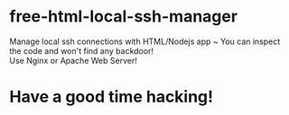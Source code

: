 # free-html-local-ssh-manager
Manage local ssh connections with HTML/Nodejs app ~ You can inspect the code and won't find any backdoor! <br>
Use Nginx or Apache Web Server!
# Have a good time hacking!
